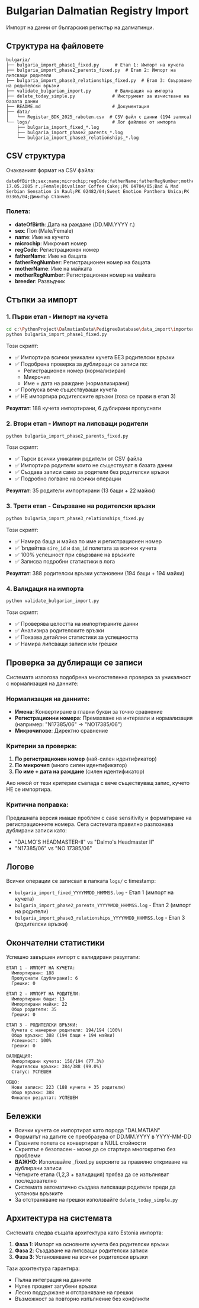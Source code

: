 # Bulgarian Dalmatian Registry Import

Импорт на данни от българския регистър на далматинци.

## Структура на файловете

```
bulgaria/
├── bulgaria_import_phase1_fixed.py      # Етап 1: Импорт на кучета
├── bulgaria_import_phase2_parents_fixed.py  # Етап 2: Импорт на липсващи родители  
├── bulgaria_import_phase3_relationships_fixed.py  # Етап 3: Свързване на родителски връзки
├── validate_bulgarian_import.py         # Валидация на импорта
├── delete_today_simple.py              # Инструмент за изчистване на базата данни
├── README.md                           # Документация
├── data/
│   └── Registar_BDK_2025_raboten.csv  # CSV файл с данни (194 записа)
└── logs/                               # Лог файлове от импорта
    ├── bulgaria_import_fixed_*.log
    ├── bulgaria_import_phase2_parents_*.log
    └── bulgaria_import_phase3_relationships_*.log
```

## CSV структура

Очакваният формат на CSV файла:

```csv
dateOfBirth;sex;name;microchip;regCode;fatherName;fatherRegNumber;motherName;motherRegNumber;breeder
17.05.2005 г.;Female;Divalinor Coffee Cake;;PK 04704/05;Bad & Mad Serbian Sensation in Raul;PK 02482/04;Sweet Emotion Panthera Unica;PK 03365/04;Димитър Станчев
```

### Полета:
- **dateOfBirth**: Дата на раждане (DD.MM.YYYY г.)
- **sex**: Пол (Male/Female)
- **name**: Име на кучето
- **microchip**: Микрочип номер
- **regCode**: Регистрационен номер
- **fatherName**: Име на бащата
- **fatherRegNumber**: Регистрационен номер на бащата
- **motherName**: Име на майката
- **motherRegNumber**: Регистрационен номер на майката
- **breeder**: Развъдчик

## Стъпки за импорт

### 1. Първи етап - Импорт на кучета

```bash
cd c:\PythonProject\DalmatianData\PedigreeDatabase\data_import\importers\bulgaria
python bulgaria_import_phase1_fixed.py
```

Този скрипт:
- ✅ Импортира всички уникални кучета БЕЗ родителски връзки
- ✅ Подобрена проверка за дублиращи се записи по:
  - Регистрационен номер (нормализиран)
  - Микрочип
  - Име + дата на раждане (нормализирани)
- ✅ Пропуска вече съществуващи кучета
- ✅ НЕ импортира родителските връзки (това се прави в етап 3)

**Резултат**: 188 кучета импортирани, 6 дублирани пропуснати

### 2. Втори етап - Импорт на липсващи родители

```bash
python bulgaria_import_phase2_parents_fixed.py
```

Този скрипт:
- ✅ Търси всички уникални родители от CSV файла
- ✅ Импортира родители които не съществуват в базата данни
- ✅ Създава записи само за родители без родителски връзки
- ✅ Подробно логване на всички операции

**Резултат**: 35 родители импортирани (13 бащи + 22 майки)

### 3. Трети етап - Свързване на родителски връзки

```bash
python bulgaria_import_phase3_relationships_fixed.py
```

Този скрипт:
- ✅ Намира баща и майка по име и регистрационен номер
- ✅ Ъпдейтва `sire_id` и `dam_id` полетата за всички кучета
- ✅ 100% успешност при свързване на връзките
- ✅ Записва подробни статистики в лога

**Резултат**: 388 родителски връзки установени (194 бащи + 194 майки)

### 4. Валидация на импорта

```bash
python validate_bulgarian_import.py
```

Този скрипт:
- ✅ Проверява целостта на импортираните данни
- ✅ Анализира родителските връзки
- ✅ Показва детайлни статистики за успешността
- ✅ Намира липсващи записи или грешки

## Проверка за дублиращи се записи

Системата използва подобрена многостепенна проверка за уникалност с нормализация на данните:

### Нормализация на данните:
- **Имена**: Конвертиране в главни букви за точно сравнение
- **Регистрационни номера**: Премахване на интервали и нормализация (например: "N17385/06" → "NO17385/06")
- **Микрочипове**: Директно сравнение

### Критерии за проверка:
1. **По регистрационен номер** (най-силен идентификатор)
2. **По микрочип** (много силен идентификатор)  
3. **По име + дата на раждане** (силен идентификатор)

Ако някой от тези критерии съвпада с вече съществуващ запис, кучето НЕ се импортира.

### Критична поправка:
Предишната версия имаше проблем с case sensitivity и форматиране на регистрационните номера. Сега системата правилно разпознава дублирани записи като:
- "DALMO'S HEADMASTER-II" vs "Dalmo's Headmaster II"
- "N17385/06" vs "NO 17385/06"

## Логове

Всички операции се записват в папката `logs/` с timestamp:
- `bulgaria_import_fixed_YYYYMMDD_HHMMSS.log` - Етап 1 (импорт на кучета)
- `bulgaria_import_phase2_parents_YYYYMMDD_HHMMSS.log` - Етап 2 (импорт на родители)
- `bulgaria_import_phase3_relationships_YYYYMMDD_HHMMSS.log` - Етап 3 (родителски връзки)

## Окончателни статистики

Успешно завършен импорт с валидирани резултати:

```
ЕТАП 1 - ИМПОРТ НА КУЧЕТА:
  Импортирани: 188
  Пропуснати (дублирани): 6
  Грешки: 0

ЕТАП 2 - ИМПОРТ НА РОДИТЕЛИ:
  Импортирани бащи: 13
  Импортирани майки: 22
  Общо родители: 35
  Грешки: 0

ЕТАП 3 - РОДИТЕЛСКИ ВРЪЗКИ:
  Кучета с намерени родители: 194/194 (100%)
  Общо връзки: 388 (194 бащи + 194 майки)
  Успешност: 100%
  Грешки: 0

ВАЛИДАЦИЯ:
  Импортирани кучета: 150/194 (77.3%)
  Родителски връзки: 384/388 (99.0%)
  Статус: УСПЕШЕН

ОБЩО:
  Нови записи: 223 (188 кучета + 35 родители)
  Общо връзки: 388
  Финален резултат: УСПЕШЕН
```

## Бележки

- Всички кучета се импортират като порода "DALMATIAN"
- Форматът на датите се преобразува от DD.MM.YYYY в YYYY-MM-DD
- Празните полета се конвертират в NULL стойности
- Скриптът е безопасен - може да се стартира многократно без проблеми
- **ВАЖНО**: Използвайте _fixed.py версиите за правилно откриване на дублирани записи
- Четирите етапа (1,2,3 + валидация) трябва да се изпълняват последователно
- Системата автоматично създава липсващи родители преди да установи връзките
- За отстраняване на грешки използвайте `delete_today_simple.py`

## Архитектура на системата

Системата следва същата архитектура като Estonia импорта:

1. **Фаза 1**: Импорт на основните кучета без родителски връзки
2. **Фаза 2**: Създаване на липсващи родителски записи  
3. **Фаза 3**: Установяване на всички родителски връзки

Тази архитектура гарантира:
- Пълна интеграция на данните
- Нулев процент загубени връзки
- Лесно поддържане и отстраняване на грешки
- Възможност за повторно изпълнение без конфликти

